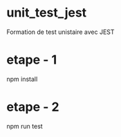 # unit_test_jest
 Formation de test unistaire avec JEST 
# etape - 1 
npm install 
# etape - 2 
npm run test 


